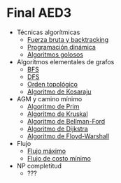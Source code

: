 # Final AED3

- Técnicas algorítmicas
    - [Fuerza bruta y backtracking](./backtracking.md)
    - [Programación dinámica](./dinamica.md)
    - [Algoritmos golosos](./golosos.md)
- Algoritmos elementales de grafos
    - [BFS](./bfs.md)
    - [DFS](./dfs.md)
    - [Orden topológico](./orden-topologico.md)
    - [Algoritmo de Kosaraju](./kosaraju.md)
- AGM y camino mínimo
    - [Algoritmo de Prim](./prim.md)
    - [Algoritmo de Kruskal](./kruskal.md)
    - [Algoritmo de Bellman-Ford](./bellman-ford.md)
    - [Algoritmo de Dijkstra](./dijkstra.md)
    - [Algoritmo de Floyd-Warshall](./floyd-warshall.md)
- Flujo
    - [Flujo máximo](./flujo-maximo.md)
    - [Flujo de costo mínimo](./flujo-cost-minimo.md)
- NP completitud
    - ???
